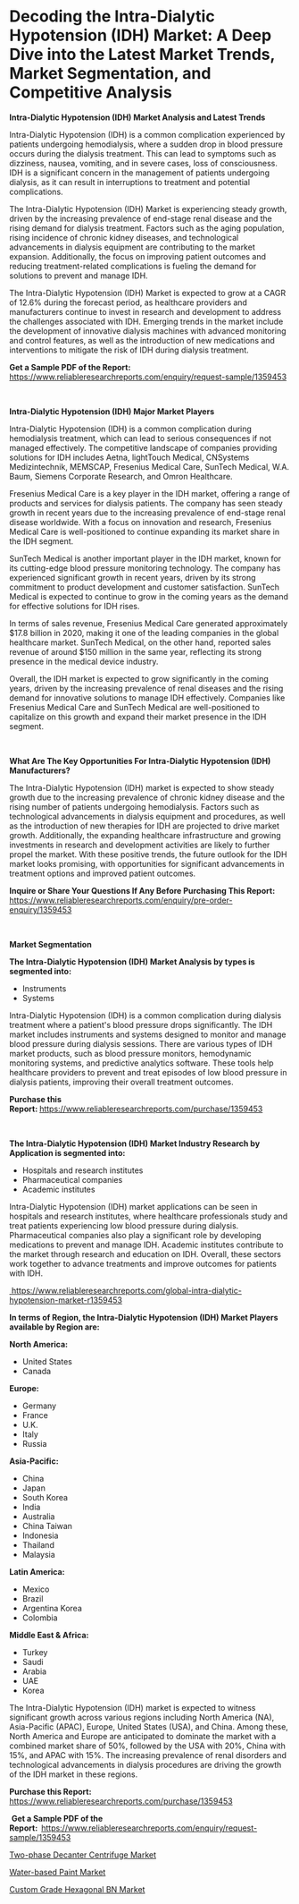 <p><h1>Decoding the Intra-Dialytic Hypotension (IDH) Market: A Deep Dive into the Latest Market Trends, Market Segmentation, and Competitive Analysis</h1></p><p><strong>Intra-Dialytic Hypotension (IDH) Market Analysis and Latest Trends</strong></p>
<p><p>Intra-Dialytic Hypotension (IDH) is a common complication experienced by patients undergoing hemodialysis, where a sudden drop in blood pressure occurs during the dialysis treatment. This can lead to symptoms such as dizziness, nausea, vomiting, and in severe cases, loss of consciousness. IDH is a significant concern in the management of patients undergoing dialysis, as it can result in interruptions to treatment and potential complications.</p><p>The Intra-Dialytic Hypotension (IDH) Market is experiencing steady growth, driven by the increasing prevalence of end-stage renal disease and the rising demand for dialysis treatment. Factors such as the aging population, rising incidence of chronic kidney diseases, and technological advancements in dialysis equipment are contributing to the market expansion. Additionally, the focus on improving patient outcomes and reducing treatment-related complications is fueling the demand for solutions to prevent and manage IDH.</p><p>The Intra-Dialytic Hypotension (IDH) Market is expected to grow at a CAGR of 12.6% during the forecast period, as healthcare providers and manufacturers continue to invest in research and development to address the challenges associated with IDH. Emerging trends in the market include the development of innovative dialysis machines with advanced monitoring and control features, as well as the introduction of new medications and interventions to mitigate the risk of IDH during dialysis treatment.</p></p>
<p><strong>Get a Sample PDF of the Report:&nbsp;</strong> <a href="https://www.reliableresearchreports.com/enquiry/request-sample/1359453">https://www.reliableresearchreports.com/enquiry/request-sample/1359453</a></p>
<p>&nbsp;</p>
<p><strong>Intra-Dialytic Hypotension (IDH) Major Market Players</strong></p>
<p><p>Intra-Dialytic Hypotension (IDH) is a common complication during hemodialysis treatment, which can lead to serious consequences if not managed effectively. The competitive landscape of companies providing solutions for IDH includes Aetna, lightTouch Medical, CNSystems Medizintechnik, MEMSCAP, Fresenius Medical Care, SunTech Medical, W.A. Baum, Siemens Corporate Research, and Omron Healthcare.</p><p>Fresenius Medical Care is a key player in the IDH market, offering a range of products and services for dialysis patients. The company has seen steady growth in recent years due to the increasing prevalence of end-stage renal disease worldwide. With a focus on innovation and research, Fresenius Medical Care is well-positioned to continue expanding its market share in the IDH segment.</p><p>SunTech Medical is another important player in the IDH market, known for its cutting-edge blood pressure monitoring technology. The company has experienced significant growth in recent years, driven by its strong commitment to product development and customer satisfaction. SunTech Medical is expected to continue to grow in the coming years as the demand for effective solutions for IDH rises.</p><p>In terms of sales revenue, Fresenius Medical Care generated approximately $17.8 billion in 2020, making it one of the leading companies in the global healthcare market. SunTech Medical, on the other hand, reported sales revenue of around $150 million in the same year, reflecting its strong presence in the medical device industry.</p><p>Overall, the IDH market is expected to grow significantly in the coming years, driven by the increasing prevalence of renal diseases and the rising demand for innovative solutions to manage IDH effectively. Companies like Fresenius Medical Care and SunTech Medical are well-positioned to capitalize on this growth and expand their market presence in the IDH segment.</p></p>
<p>&nbsp;</p>
<p><strong>What Are The Key Opportunities For Intra-Dialytic Hypotension (IDH) Manufacturers?</strong></p>
<p><p>The Intra-Dialytic Hypotension (IDH) market is expected to show steady growth due to the increasing prevalence of chronic kidney disease and the rising number of patients undergoing hemodialysis. Factors such as technological advancements in dialysis equipment and procedures, as well as the introduction of new therapies for IDH are projected to drive market growth. Additionally, the expanding healthcare infrastructure and growing investments in research and development activities are likely to further propel the market. With these positive trends, the future outlook for the IDH market looks promising, with opportunities for significant advancements in treatment options and improved patient outcomes.</p></p>
<p><strong>Inquire or Share Your Questions If Any Before Purchasing This Report:</strong> <a href="https://www.reliableresearchreports.com/enquiry/pre-order-enquiry/1359453">https://www.reliableresearchreports.com/enquiry/pre-order-enquiry/1359453</a></p>
<p>&nbsp;</p>
<p><strong>Market Segmentation</strong></p>
<p><strong>The Intra-Dialytic Hypotension (IDH) Market Analysis by types is segmented into:</strong></p>
<p><ul><li>Instruments</li><li>Systems</li></ul></p>
<p><p>Intra-Dialytic Hypotension (IDH) is a common complication during dialysis treatment where a patient's blood pressure drops significantly. The IDH market includes instruments and systems designed to monitor and manage blood pressure during dialysis sessions. There are various types of IDH market products, such as blood pressure monitors, hemodynamic monitoring systems, and predictive analytics software. These tools help healthcare providers to prevent and treat episodes of low blood pressure in dialysis patients, improving their overall treatment outcomes.</p></p>
<p><strong>Purchase this Report:&nbsp;</strong><a href="https://www.reliableresearchreports.com/purchase/1359453">https://www.reliableresearchreports.com/purchase/1359453</a></p>
<p>&nbsp;</p>
<p><strong>The Intra-Dialytic Hypotension (IDH) Market Industry Research by Application is segmented into:</strong></p>
<p><ul><li>Hospitals and research institutes</li><li>Pharmaceutical companies</li><li>Academic institutes</li></ul></p>
<p><p>Intra-Dialytic Hypotension (IDH) market applications can be seen in hospitals and research institutes, where healthcare professionals study and treat patients experiencing low blood pressure during dialysis. Pharmaceutical companies also play a significant role by developing medications to prevent and manage IDH. Academic institutes contribute to the market through research and education on IDH. Overall, these sectors work together to advance treatments and improve outcomes for patients with IDH.</p></p>
<p><a href="https://www.reliableresearchreports.com/global-intra-dialytic-hypotension-market-r1359453">&nbsp;https://www.reliableresearchreports.com/global-intra-dialytic-hypotension-market-r1359453</a></p>
<p><strong>In terms of Region, the Intra-Dialytic Hypotension (IDH) Market Players available by Region are:</strong></p>
<p>
    <p> <strong> North America: </strong>
        <ul>
            <li>United States</li>
            <li>Canada</li>
        </ul>
        </p> 
    <p> <strong> Europe: </strong>
        <ul>
            <li>Germany</li>
            <li>France</li>
            <li>U.K.</li>
            <li>Italy</li>
            <li>Russia</li>
        </ul>
        </p> 
    <p> <strong> Asia-Pacific: </strong>
        <ul>
            <li>China</li>
            <li>Japan</li>
            <li>South Korea</li>
            <li>India</li>
            <li>Australia</li>
            <li>China Taiwan</li>
            <li>Indonesia</li>
            <li>Thailand</li>
            <li>Malaysia</li>
        </ul>
        </p> 
    <p> <strong> Latin America: </strong>
        <ul>
            <li>Mexico</li>
            <li>Brazil</li>
            <li>Argentina Korea</li>
            <li>Colombia</li>
        </ul>
        </p> 
    <p> <strong> Middle East & Africa: </strong>
        <ul>
            <li>Turkey</li>
            <li>Saudi</li>
            <li>Arabia</li>
            <li>UAE</li>
            <li>Korea</li>
        </ul>
    </p>
    </p>
<p><p>The Intra-Dialytic Hypotension (IDH) market is expected to witness significant growth across various regions including North America (NA), Asia-Pacific (APAC), Europe, United States (USA), and China. Among these, North America and Europe are anticipated to dominate the market with a combined market share of 50%, followed by the USA with 20%, China with 15%, and APAC with 15%. The increasing prevalence of renal disorders and technological advancements in dialysis procedures are driving the growth of the IDH market in these regions.</p></p>
<p><strong>Purchase this Report: </strong><a href="https://www.reliableresearchreports.com/purchase/1359453">https://www.reliableresearchreports.com/purchase/1359453</a></p>
<p>&nbsp;<strong>Get a Sample PDF of the Report:&nbsp;&nbsp;</strong><a href="https://www.reliableresearchreports.com/enquiry/request-sample/1359453">https://www.reliableresearchreports.com/enquiry/request-sample/1359453</a></p>
<p><strong></strong></p>
<p><p><a href="https://frill-swim-3cd.notion.site/Two-phase-Decanter-Centrifuge-Market-Size-and-Market-Trends-Complete-Industry-Overview-2024-to-203-da9c2ab066ea45fc8aeb75cfd112a5c4">Two-phase Decanter Centrifuge Market</a></p><p><a href="https://cautious-neon-760.notion.site/Water-based-Paint-Market-Comprehensive-Assessment-by-Type-Application-and-Geography-3d2df57fac6b4777aa9835a23ca7a49c">Water-based Paint Market</a></p><p><a href="https://spotless-saver-8fd.notion.site/Custom-Grade-Hexagonal-BN-Market-Focuses-on-Market-Share-Size-and-Projected-Forecast-Till-2031-dc14a55e8e534f9a952a8b4b2434c8ec">Custom Grade Hexagonal BN Market</a></p></p>